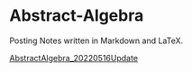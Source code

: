 # Abstract-Algebra
Posting Notes written in Markdown and LaTeX.


<a href="https://binaryphi.site/AA20220516.html">AbstractAlgebra_20220516Update</a>
